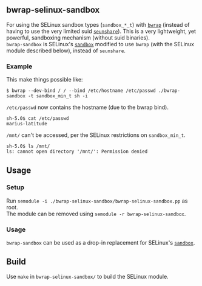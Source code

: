 ## bwrap-selinux-sandbox

For using the SELinux sandbox types (`sandbox_*_t`) with [`bwrap`](https://github.com/containers/bubblewrap) (instead of having to use the very limited suid [`seunshare`](http://man7.org/linux/man-pages/man8/seunshare.8.html)). This is a very lightweight, yet powerful, sandboxing mechanism (without suid binaries).  
`bwrap-sandbox` is SELinux's [`sandbox`](http://man7.org/linux/man-pages/man8/sandbox.8.html) modified to use `bwrap` (with the SELinux module described below), instead of `seunshare`.

### Example

This make things possible like:  

`$ bwrap --dev-bind / / --bind /etc/hostname /etc/passwd ./bwrap-sandbox -t sandbox_min_t sh -i`  

`/etc/passwd` now contains the hostname (due to the bwrap bind).  

`sh-5.0$ cat /etc/passwd  `  
`marius-latitude`

`/mnt/` can't be accessed, per the SELinux restrictions on `sandbox_min_t`.

`sh-5.0$ ls /mnt/`  
`ls: cannot open directory '/mnt/': Permission denied`  

## Usage

### Setup

Run `semodule -i ./bwrap-selinux-sandbox/bwrap-selinux-sandbox.pp` as root.  
The module can be removed using `semodule -r bwrap-selinux-sandbox`.

### Usage
`bwrap-sandbox` can be used as a drop-in replacement for SELinux's [`sandbox`](http://man7.org/linux/man-pages/man8/sandbox.8.html).


## Build
Use `make` in `bwrap-selinux-sandbox/` to build the SELinux module.
